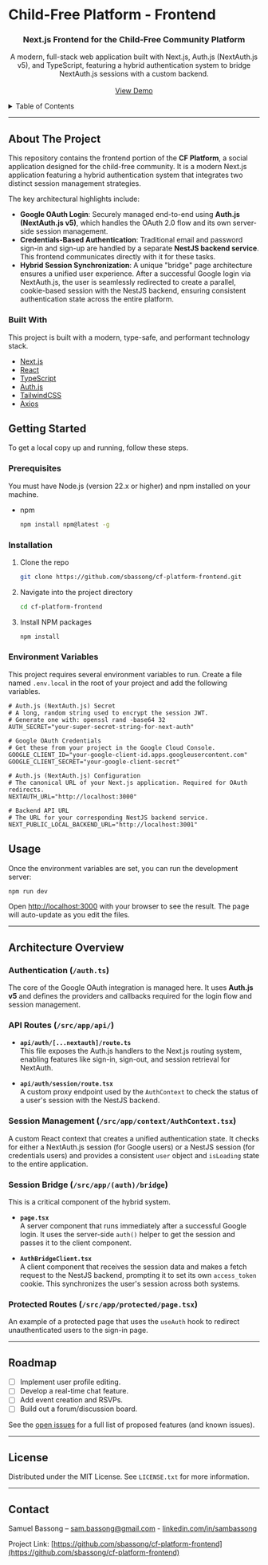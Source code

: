 # Child-Free Platform - Frontend

<p align="center">
  <!-- <a href="#">
    <img src="https://raw.githubusercontent.com/authjs/next-auth/main/docs/static/img/logo.svg" alt="Logo" width="80" height="80">
  </a> -->
  <h3 align="center">Next.js Frontend for the Child-Free Community Platform</h3>
  <p align="center">
    A modern, full-stack web application built with Next.js, Auth.js (NextAuth.js v5), and TypeScript, featuring a hybrid authentication system to bridge NextAuth.js sessions with a custom backend.
    <br />
    <br />
    <a href="#">View Demo</a>
  </p>
</p>

<details>
  <summary>Table of Contents</summary>
  <ol>
    <li>
      <a href="#about-the-project">About The Project</a>
      <ul>
        <li><a href="#built-with">Built With</a></li>
      </ul>
    </li>
    <li>
      <a href="#getting-started">Getting Started</a>
      <ul>
        <li><a href="#prerequisites">Prerequisites</a></li>
        <li><a href="#installation">Installation</a></li>
        <li><a href="#environment-variables">Environment Variables</a></li>
      </ul>
    </li>
    <li><a href="#usage">Usage</a></li>
    <li><a href="#architecture-overview">Architecture Overview</a></li>
    <li><a href="#roadmap">Roadmap</a></li>
    <li><a href="#license">License</a></li>
    <li><a href="#license">Contact</a></li>
  </ol>
</details>

---

## About The Project

This repository contains the frontend portion of the **CF Platform**, a social application designed for the child-free community. It is a modern Next.js application featuring a hybrid authentication system that integrates two distinct session management strategies.

The key architectural highlights include:

* **Google OAuth Login**: Securely managed end-to-end using **Auth.js (NextAuth.js v5)**, which handles the OAuth 2.0 flow and its own server-side session management.
* **Credentials-Based Authentication**: Traditional email and password sign-in and sign-up are handled by a separate **NestJS backend service**. This frontend communicates directly with it for these tasks.
* **Hybrid Session Synchronization**: A unique "bridge" page architecture ensures a unified user experience. After a successful Google login via NextAuth.js, the user is seamlessly redirected to create a parallel, cookie-based session with the NestJS backend, ensuring consistent authentication state across the entire platform.

### Built With

This project is built with a modern, type-safe, and performant technology stack.

* [Next.js](https://nextjs.org/docs)
* [React](https://react.dev/learn)
* [TypeScript](https://www.typescriptlang.org/docs/handbook/typescript-from-scratch.html)
* [Auth.js](https://authjs.dev/getting-started)
* [TailwindCSS](https://tailwindcss.com/)
* [Axios](https://axios-http.com/docs/intro)

## Getting Started

To get a local copy up and running, follow these steps.

### Prerequisites

You must have Node.js (version 22.x or higher) and npm installed on your machine.

* npm
    ```sh
    npm install npm@latest -g
    ```

### Installation

1.  Clone the repo
    ```sh
    git clone https://github.com/sbassong/cf-platform-frontend.git
    ```
2.  Navigate into the project directory
    ```sh
    cd cf-platform-frontend
    ```
3.  Install NPM packages
    ```sh
    npm install
    ```

### Environment Variables

This project requires several environment variables to run. Create a file named `.env.local` in the root of your project and add the following variables.

```env
# Auth.js (NextAuth.js) Secret
# A long, random string used to encrypt the session JWT.
# Generate one with: openssl rand -base64 32
AUTH_SECRET="your-super-secret-string-for-next-auth"

# Google OAuth Credentials
# Get these from your project in the Google Cloud Console.
GOOGLE_CLIENT_ID="your-google-client-id.apps.googleusercontent.com"
GOOGLE_CLIENT_SECRET="your-google-client-secret"

# Auth.js (NextAuth.js) Configuration
# The canonical URL of your Next.js application. Required for OAuth redirects.
NEXTAUTH_URL="http://localhost:3000"

# Backend API URL
# The URL for your corresponding NestJS backend service.
NEXT_PUBLIC_LOCAL_BACKEND_URL="http://localhost:3001"
```
## Usage

Once the environment variables are set, you can run the development server:

```bash
npm run dev
```

Open [http://localhost:3000](http://localhost:3000) with your browser to see the result. The page will auto-update as you edit the files.

---

## Architecture Overview

### Authentication (`/auth.ts`)

The core of the Google OAuth integration is managed here. It uses **Auth.js v5** and defines the providers and callbacks required for the login flow and session management.

### API Routes (`/src/app/api/`)

- **`api/auth/[...nextauth]/route.ts`**  
  This file exposes the Auth.js handlers to the Next.js routing system, enabling features like sign-in, sign-out, and session retrieval for NextAuth.

- **`api/auth/session/route.tsx`**  
  A custom proxy endpoint used by the `AuthContext` to check the status of a user's session with the NestJS backend.

### Session Management (`/src/app/context/AuthContext.tsx`)

A custom React context that creates a unified authentication state. It checks for either a NextAuth.js session (for Google users) or a NestJS session (for credentials users) and provides a consistent `user` object and `isLoading` state to the entire application.

### Session Bridge (`/src/app/(auth)/bridge`)

This is a critical component of the hybrid system.

- **`page.tsx`**  
  A server component that runs immediately after a successful Google login. It uses the server-side `auth()` helper to get the session and passes it to the client component.

- **`AuthBridgeClient.tsx`**  
  A client component that receives the session data and makes a fetch request to the NestJS backend, prompting it to set its own `access_token` cookie. This synchronizes the user's session across both systems.

### Protected Routes (`/src/app/protected/page.tsx`)

An example of a protected page that uses the `useAuth` hook to redirect unauthenticated users to the sign-in page.

---

## Roadmap

- [ ] Implement user profile editing.
- [ ] Develop a real-time chat feature.
- [ ] Add event creation and RSVPs.
- [ ] Build out a forum/discussion board.

See the [open issues](https://github.com/sbassong/cf-platform-frontend/issues) for a full list of proposed features (and known issues).

---

## License

Distributed under the MIT License. See `LICENSE.txt` for more information.

---

## Contact

Samuel Bassong – sam.bassong@gmail.com - [linkedin.com/in/sambassong](https://www.linkedin.com/in/sambassong/)

Project Link: [https://github.com/sbassong/cf-platform-frontend](https://github.com/sbassong/cf-platform-frontend)